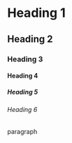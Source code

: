 <!-- Heading -->

# Heading 1

## Heading 2

### Heading 3

#### Heading 4

##### Heading 5

###### Heading 6

paragraph
